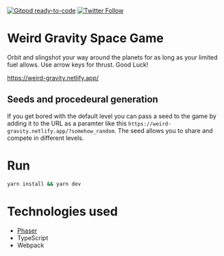 [![Gitpod ready-to-code](https://img.shields.io/badge/Gitpod-ready--to--code-blue?logo=gitpod)](https://gitpod.io/#https://github.com/olithissen/weirdspacegame)
[![Twitter Follow](https://img.shields.io/twitter/follow/wrdgrvty.svg?style=social)](https://twitter.com/wrdgrvty)

# Weird Gravity Space Game

Orbit and slingshot your way around the planets for as long as your limited fuel allows. Use arrow keys for thrust. Good Luck!

https://weird-gravity.netlify.app/

## Seeds and procedeural generation

If you get bored with the default level you can pass a seed to the game by adding it to the URL as a paramter like this `https://weird-gravity.netlify.app/?somehow_random`.
The seed allows you to share and compete in different levels.

# Run

```bash
yarn install && yarn dev
```

# Technologies used

* [Phaser](https://phaser.io/)
* TypeScript
* Webpack
